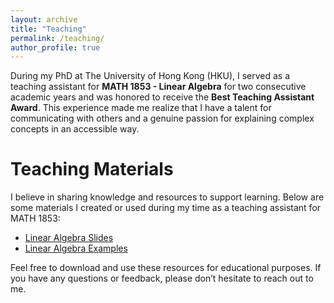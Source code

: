 ```yaml
---
layout: archive
title: "Teaching"
permalink: /teaching/
author_profile: true
---
```


During my PhD at The University of Hong Kong (HKU), I served as a teaching assistant for **MATH 1853 - Linear Algebra** for two consecutive academic years and was honored to receive the **Best Teaching Assistant Award**. This experience made me realize that I have a talent for communicating with others and a genuine passion for explaining complex concepts in an accessible way.


Teaching Materials
======
I believe in sharing knowledge and resources to support learning. Below are some materials I created or used during my time as a teaching assistant for MATH 1853:

- [Linear Algebra Slides](pdf/MATH_1853_Slides.pdf)  
- [Linear Algebra Examples](pdf/MATH_1853_Tutorial.pdf)

Feel free to download and use these resources for educational purposes. If you have any questions or feedback, please don’t hesitate to reach out to me.
